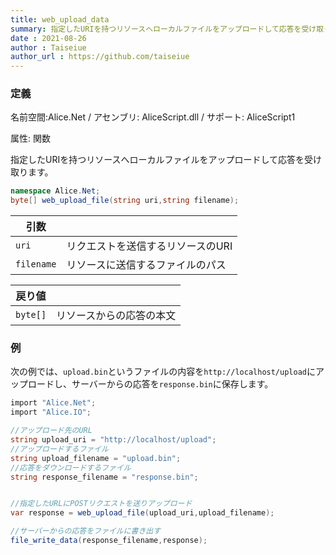 ```yaml
---
title: web_upload_data
summary: 指定したURIを持つリソースへローカルファイルをアップロードして応答を受け取ります。
date : 2021-08-26
author : Taiseiue
author_url : https://github.com/taiseiue
---
```

### 定義
名前空間:Alice.Net / アセンブリ: AliceScript.dll / サポート: AliceScript1

属性: 関数

指定したURIを持つリソースへローカルファイルをアップロードして応答を受け取ります。

```cs title="AliceScript"
namespace Alice.Net;
byte[] web_upload_file(string uri,string filename);
```

|引数| |
|-|-|
|`uri`| リクエストを送信するリソースのURI|
|`filename`| リソースに送信するファイルのパス|

|戻り値| |
|-|-|
|`byte[]`| リソースからの応答の本文|

### 例
次の例では、`upload.bin`というファイルの内容を`http://localhost/upload`にアップロードし、サーバーからの応答を`response.bin`に保存します。

```cs title="AliceScript"
import "Alice.Net";
import "Alice.IO";

//アップロード先のURL
string upload_uri = "http://localhost/upload";
//アップロードするファイル
string upload_filename = "upload.bin";
//応答をダウンロードするファイル
string response_filename = "response.bin";


//指定したURLにPOSTリクエストを送りアップロード
var response = web_upload_file(upload_uri,upload_filename);

//サーバーからの応答をファイルに書き出す
file_write_data(response_filename,response);
```